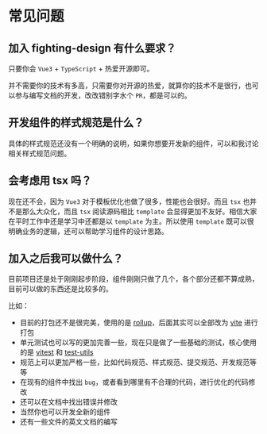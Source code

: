 # 常见问题

## 加入 fighting-design 有什么要求？

只要你会 `Vue3` + `TypeScript` + 热爱开源即可。

并不需要你的技术有多高，只需要你对开源的热爱，就算你的技术不是很行，也可以参与编写文档的开发，改改错别字水个 `PR`，都是可以的。

## 开发组件的样式规范是什么？

具体的样式规范还没有一个明确的说明，如果你想要开发新的组件，可以和我讨论相关样式规范问题。

## 会考虑用 tsx 吗？

现在还不会，因为 `Vue3` 对于模板优化也做了很多，性能也会很好。而且 `tsx` 也并不是那么大众化，而且 `tsx` 阅读源码相比 `template` 会显得更加不友好。相信大家在平时工作中还是学习中还都是以 `template` 为主。所以使用 `template` 既可以很明确业务的逻辑，还可以帮助学习组件的设计思路。

## 加入之后我可以做什么？

目前项目还是处于刚刚起步阶段，组件刚刚只做了几个，各个部分还都不算成熟，目前可以做的东西还是比较多的。

比如：

- 目前的打包还不是很完美，使用的是 [rollup](https://github.com/rollup/rollup)，后面其实可以全部改为 [vite](https://github.com/vitejs/vite) 进行打包
- 单元测试也可以写的更加完善一些，现在只是做了一些基础的测试，核心使用的是 [vitest](https://github.com/vitest-dev/vitest) 和 [test-utils](https://github.com/vuejs/test-utils)
- 规范上可以更加严格一些，比如代码规范、样式规范、提交规范、开发规范等等
- 在现有的组件中找出 `bug`，或者看到哪里有不合理的代码，进行优化的代码修改
- 还可以在文档中找出错误并修改
- 当然你也可以开发全新的组件
- 还有一些文件的英文文档的编写
